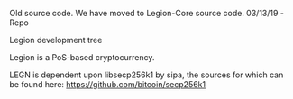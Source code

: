 Old source code. We have moved to Legion-Core source code. 03/13/19 -Repo


Legion development tree

Legion is a PoS-based cryptocurrency.

LEGN is dependent upon libsecp256k1 by sipa, the sources for which can be found here:
https://github.com/bitcoin/secp256k1
